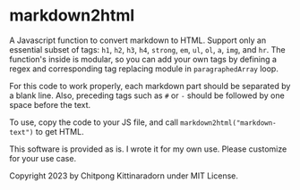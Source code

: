 # markdown2html

A Javascript function to convert markdown to HTML. Support only an essential subset of tags: `h1`, `h2`, `h3`, `h4`, `strong`, `em`, `ul`, `ol`, `a`, `img`, and `hr`. The function's inside is modular, so you can add your own tags by defining a regex and corresponding tag replacing module in `paragraphedArray` loop.

For this code to work properly, each markdown part should be separated by a blank line. Also, preceding tags such as `#` or `-` should be followed by one space before the text.

To use, copy the code to your JS file, and call `markdown2html("markdown-text")` to get HTML.

This software is provided as is. I wrote it for my own use. Please customize for your use case.

Copyright 2023 by Chitpong Kittinaradorn under MIT License.